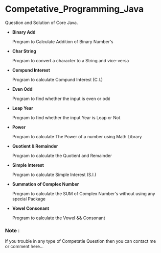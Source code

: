 # Competative_Programming_Java
Question and Solution of Core Java.

- <b>Binary Add</b>
  <p>Program to Calculate Addition of Binary Number's</p>
  
- <b>Char String</b>
  <p>Program to convert a character to a String and vice-versa</p>
  
- <b>Compund Interest</b>
  <p>Program to calculate Compund Interest (C.I.)</p>
  
- <b>Even Odd </b>
  <p>Program to find whether the input is even or odd</p>
  
- <b>Leap Year</b>
  <p>Program to find whether the input Year is Leap or Not</p>
  
- <b>Power</b>
  <p>Program to calculate The Power of a number using Math Library</p>
  
- <b>Quotient & Remainder</b>
  <p>Program to calculate the Quotient and Remainder</p>
  
- <b>Simple Interest</b>
  <p>Program to calculate Simple Interest (S.I.)</p>
  
- <b>Summation of Complex Number</b>
  <p>Program to calculate the SUM of Complex Number's without using any special Package</p>
  
- <b>Vowel Consonant</b>
  <p>Program to calculate the Vowel && Consonant</p>
  
### Note : 
If you trouble in any type of Competatie Question then you can contact me or comment here...
